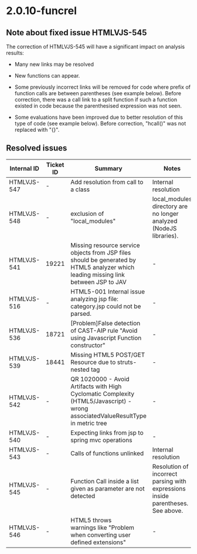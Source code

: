 # 2.0.10-funcrel

## Note about fixed issue HTMLVJS-545

The correction of HTMLVJS-545 will have a significant impact on analysis results:
- Many new links may be resolved
- New functions can appear.
- Some previously incorrect links will be removed for code where prefix of function calls are between parentheses (see example below). Before correction, there was a call link to a split function if such a function existed in code because the parenthesised expression was not seen.

- Some evaluations have been improved due to better resolution of this type of code (see example below). Before correction, "hcall()" was not replaced with "\{\}".

## Resolved issues

| Internal ID | Ticket ID | Summary | Notes |
| ----------- | --------- | ------- | ----- |
| HTMLVJS-547 | - | Add resolution from call to a class | Internal resolution |
| HTMLVJS-548 | - | exclusion of "local_modules" | local_modules directory are no longer analyzed (NodeJS libraries). |
| HTMLVJS-541 | 19221 | Missing resource service objects from JSP files should be generated by HTML5 analyzer which leading missing link between JSP to JAV | - |
| HTMLVJS-516 | - | HTML5-001 Internal issue analyzing jsp file: category.jsp could not be parsed. | - |
| HTMLVJS-536 | 18721 | [Problem]False detection of CAST-AIP rule "Avoid using Javascript Function constructor" | - |
| HTMLVJS-539 | 18441 | Missing HTML5 POST/GET Resource due to struts-nested tag | - |
| HTMLVJS-542 | - | QR 1020000 - Avoid Artifacts with High Cyclomatic Complexity (HTML5/Javascript) - wrong associatedValueResultType in metric tree | - |
| HTMLVJS-540 | - | Expecting links from jsp to spring mvc operations | - |
| HTMLVJS-543 | - | Calls of functions unlinked | Internal resolution |
| HTMLVJS-545 | - | Function Call inside a list given as parameter are not detected | Resolution of incorrect parsing with expressions inside parentheses. See above. |
| HTMLVJS-546 | - | HTML5 throws warnings like "Problem when converting user defined extensions" | - |

